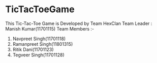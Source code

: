 # TicTacToeGame
This Tic-Tac-Toe Game is Developed by Team HexClan
Team Leader : Manish Kumar(11701115)
Team Members :-
1. Navpreet Singh(11701118)
2. Ramanpreet Singh(11801315)
3. Ritik Dani(11701123)
4. Tegveer Singh(11701128)
